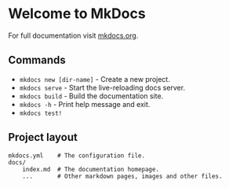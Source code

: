 # Welcome to MkDocs

For full documentation visit [mkdocs.org](https://www.mkdocs.org).

## Commands

* `mkdocs new [dir-name]` - Create a new project.
* `mkdocs serve` - Start the live-reloading docs server.
* `mkdocs build` - Build the documentation site.
* `mkdocs -h` - Print help message and exit.
* `mkdocs test!`

## Project layout

    mkdocs.yml    # The configuration file.
    docs/
        index.md  # The documentation homepage.
        ...       # Other markdown pages, images and other files.
